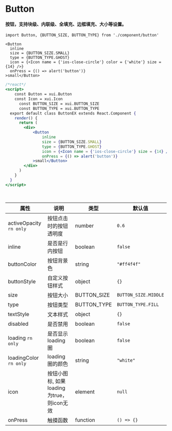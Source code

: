 # Button

#### 按钮，支持块级、内联级、全填充、边框填充、大小等设置。

```
import Button, {BUTTON_SIZE, BUTTON_TYPE} from './component/button'

<Button
  inline
  size = {BUTTON_SIZE.SMALL}
  type = {BUTTON_TYPE.GHOST}
  icon = {<Icon name = {'ios-close-circle'} color = {'white'} size = {14} />}
  onPress = {() => alert('button')}
>small</Button>
```

```jsx
/*react*/
<script>
    const Button = xui.Button
    const Icon = xui.Icon
      const BUTTON_SIZE = xui.BUTTON_SIZE
      const BUTTON_TYPE = xui.BUTTON_TYPE
  export default class ButtonEX extends React.Component {
    render() {
      return (
        <div>
            <Button
                inline
                size = {BUTTON_SIZE.SMALL}
                type = {BUTTON_TYPE.GHOST}
                icon = {<Icon name = {'ios-close-circle'} size = {14} />}
                onPress = {() => alert('button')}
            >small</Button>
        </div>
      )
    }
  }
</script>
```

<br/>

属性 | 说明 | 类型 | 默认值
----|-----|------|------
activeOpacity `rn only` | 按钮点击时的按钮透明度 | number | `0.6`
inline | 是否是行内按钮 | boolean | `false`
buttonColor | 按钮背景色 | string | `"#ff4f4f"`
buttonStyle | 自定义按钮样式 | object | `{}`
size | 按钮大小 | BUTTON_SIZE| `BUTTON_SIZE.MIDDLE`
type | 按钮类型 | BUTTON_TYPE| `BUTTON_TYPE.FILL`
textStyle | 文本样式 | object | `{}`
disabled | 是否禁用 | boolean | `false`
loading `rn only` | 是否显示loading圈 | boolean | `false`
loadingColor `rn only` | loading圈的颜色 | string | `"white"`
icon | 按钮小图标, 如果loading为true，则icon无效 | element | `null`
onPress | 触摸函数 | function | `() => {}` 